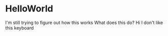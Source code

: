 # HelloWorld
I'm still trying to figure out how this works
What does this do?
Hi
I don't like this keyboard
